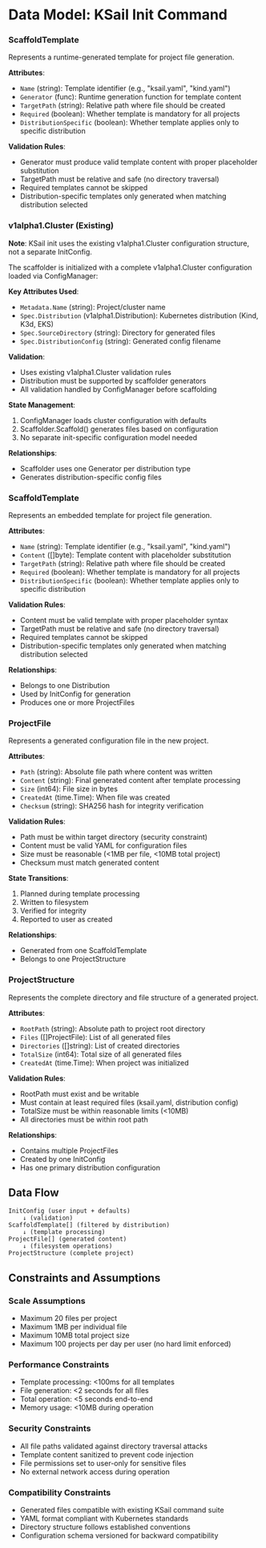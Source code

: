 # Data Model: KSail Init Command

### ScaffoldTemplate
Represents a runtime-generated template for project file generation.

**Attributes**:
- `Name` (string): Template identifier (e.g., "ksail.yaml", "kind.yaml")
- `Generator` (func): Runtime generation function for template content
- `TargetPath` (string): Relative path where file should be created
- `Required` (boolean): Whether template is mandatory for all projects
- `DistributionSpecific` (boolean): Whether template applies only to specific distribution

**Validation Rules**:
- Generator must produce valid template content with proper placeholder substitution
- TargetPath must be relative and safe (no directory traversal)
- Required templates cannot be skipped
- Distribution-specific templates only generated when matching distribution selected

### v1alpha1.Cluster (Existing)
**Note**: KSail init uses the existing v1alpha1.Cluster configuration structure, not a separate InitConfig.

The scaffolder is initialized with a complete v1alpha1.Cluster configuration loaded via ConfigManager:

**Key Attributes Used**:
- `Metadata.Name` (string): Project/cluster name
- `Spec.Distribution` (v1alpha1.Distribution): Kubernetes distribution (Kind, K3d, EKS)
- `Spec.SourceDirectory` (string): Directory for generated files
- `Spec.DistributionConfig` (string): Generated config filename

**Validation**:
- Uses existing v1alpha1.Cluster validation rules
- Distribution must be supported by scaffolder generators
- All validation handled by ConfigManager before scaffolding

**State Management**:
1. ConfigManager loads cluster configuration with defaults
2. Scaffolder.Scaffold() generates files based on configuration
3. No separate init-specific configuration model needed

**Relationships**:
- Scaffolder uses one Generator per distribution type
- Generates distribution-specific config files

### ScaffoldTemplate
Represents an embedded template for project file generation.

**Attributes**:
- `Name` (string): Template identifier (e.g., "ksail.yaml", "kind.yaml")
- `Content` ([]byte): Template content with placeholder substitution
- `TargetPath` (string): Relative path where file should be created
- `Required` (boolean): Whether template is mandatory for all projects
- `DistributionSpecific` (boolean): Whether template applies only to specific distribution

**Validation Rules**:
- Content must be valid template with proper placeholder syntax
- TargetPath must be relative and safe (no directory traversal)
- Required templates cannot be skipped
- Distribution-specific templates only generated when matching distribution selected

**Relationships**:
- Belongs to one Distribution
- Used by InitConfig for generation
- Produces one or more ProjectFiles

### ProjectFile
Represents a generated configuration file in the new project.

**Attributes**:
- `Path` (string): Absolute file path where content was written
- `Content` (string): Final generated content after template processing
- `Size` (int64): File size in bytes
- `CreatedAt` (time.Time): When file was created
- `Checksum` (string): SHA256 hash for integrity verification

**Validation Rules**:
- Path must be within target directory (security constraint)
- Content must be valid YAML for configuration files
- Size must be reasonable (<1MB per file, <10MB total project)
- Checksum must match generated content

**State Transitions**:
1. Planned during template processing
2. Written to filesystem
3. Verified for integrity
4. Reported to user as created

**Relationships**:
- Generated from one ScaffoldTemplate
- Belongs to one ProjectStructure

### ProjectStructure
Represents the complete directory and file structure of a generated project.

**Attributes**:
- `RootPath` (string): Absolute path to project root directory
- `Files` ([]ProjectFile): List of all generated files
- `Directories` ([]string): List of created directories
- `TotalSize` (int64): Total size of all generated files
- `CreatedAt` (time.Time): When project was initialized

**Validation Rules**:
- RootPath must exist and be writable
- Must contain at least required files (ksail.yaml, distribution config)
- TotalSize must be within reasonable limits (<10MB)
- All directories must be within root path

**Relationships**:
- Contains multiple ProjectFiles
- Created by one InitConfig
- Has one primary distribution configuration

## Data Flow

```
InitConfig (user input + defaults)
    ↓ (validation)
ScaffoldTemplate[] (filtered by distribution)
    ↓ (template processing)
ProjectFile[] (generated content)
    ↓ (filesystem operations)
ProjectStructure (complete project)
```

## Constraints and Assumptions

### Scale Assumptions
- Maximum 20 files per project
- Maximum 1MB per individual file
- Maximum 10MB total project size
- Maximum 100 projects per day per user (no hard limit enforced)

### Performance Constraints
- Template processing: <100ms for all templates
- File generation: <2 seconds for all files
- Total operation: <5 seconds end-to-end
- Memory usage: <10MB during operation

### Security Constraints
- All file paths validated against directory traversal attacks
- Template content sanitized to prevent code injection
- File permissions set to user-only for sensitive files
- No external network access during operation

### Compatibility Constraints
- Generated files compatible with existing KSail command suite
- YAML format compliant with Kubernetes standards
- Directory structure follows established conventions
- Configuration schema versioned for backward compatibility
